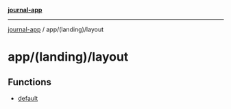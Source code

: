 [**journal-app**](../../../README.md)

***

[journal-app](../../../modules.md) / app/(landing)/layout

# app/(landing)/layout

## Functions

- [default](functions/default.md)
